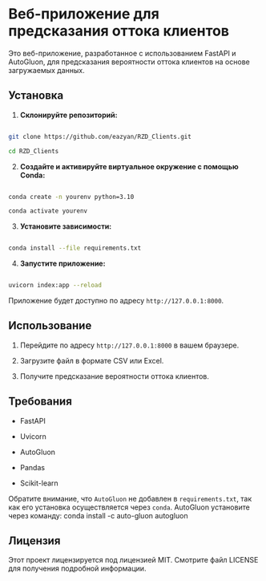 
# Веб-приложение для предсказания оттока клиентов



Это веб-приложение, разработанное с использованием FastAPI и AutoGluon, для предсказания вероятности оттока клиентов на основе загружаемых данных.

  

## Установка

  

1. **Склонируйте репозиторий:**

  

```bash

git clone https://github.com/eazyan/RZD_Clients.git

cd RZD_Clients

```

  

2. **Создайте и активируйте виртуальное окружение с помощью Conda:**

  

```bash

conda create -n yourenv python=3.10

conda activate yourenv

```

  

3. **Установите зависимости:**

  

```bash

conda install --file requirements.txt

```

  

4. **Запустите приложение:**

  

```bash

uvicorn index:app --reload

```

  

Приложение будет доступно по адресу `http://127.0.0.1:8000`.

  

## Использование

  

1. Перейдите по адресу `http://127.0.0.1:8000` в вашем браузере.

2. Загрузите файл в формате CSV или Excel.

3. Получите предсказание вероятности оттока клиентов.

  

## Требования

- FastAPI

- Uvicorn

- AutoGluon

- Pandas

- Scikit-learn

Обратите внимание, что `AutoGluon` не добавлен в `requirements.txt`, так как его установка осуществляется через `conda`. AutoGluon установите через команду: conda install -c auto-gluon autogluon

## Лицензия

Этот проект лицензируется под лицензией MIT. Смотрите файл LICENSE для получения подробной информации.

